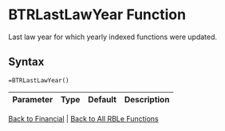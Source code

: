 # BTRLastLawYear Function

Last law year for which yearly indexed functions were updated.

## Syntax

```excel
=BTRLastLawYear()
```

Parameter | Type | Default | Description
---|---|---|---


[Back to Financial](RBLeFinancial.md) | [Back to All RBLe Functions](RBLe.md#function-documentation)